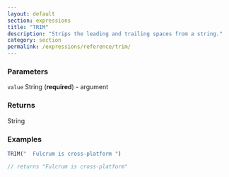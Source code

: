 ```yaml
---
layout: default
section: expressions
title: "TRIM"
description: "Strips the leading and trailing spaces from a string."
category: section
permalink: /expressions/reference/trim/
---
```


### Parameters

`value` String (__required__) - argument

### Returns

String

### Examples

```js
TRIM("  Fulcrum is cross-platform ")

// returns "Fulcrum is cross-platform"
```